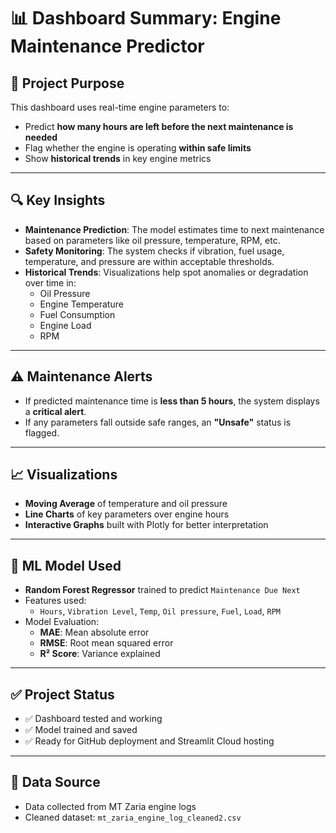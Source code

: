 # 📊 Dashboard Summary: Engine Maintenance Predictor

## 📌 Project Purpose
This dashboard uses real-time engine parameters to:
- Predict **how many hours are left before the next maintenance is needed**
- Flag whether the engine is operating **within safe limits**
- Show **historical trends** in key engine metrics

---

## 🔍 Key Insights

- **Maintenance Prediction**: The model estimates time to next maintenance based on parameters like oil pressure, temperature, RPM, etc.
- **Safety Monitoring**: The system checks if vibration, fuel usage, temperature, and pressure are within acceptable thresholds.
- **Historical Trends**: Visualizations help spot anomalies or degradation over time in:
  - Oil Pressure
  - Engine Temperature
  - Fuel Consumption
  - Engine Load
  - RPM

---

## ⚠️ Maintenance Alerts
- If predicted maintenance time is **less than 5 hours**, the system displays a **critical alert**.
- If any parameters fall outside safe ranges, an **"Unsafe"** status is flagged.

---

## 📈 Visualizations
- **Moving Average** of temperature and oil pressure
- **Line Charts** of key parameters over engine hours
- **Interactive Graphs** built with Plotly for better interpretation

---

## 🧠 ML Model Used
- **Random Forest Regressor** trained to predict `Maintenance Due Next`
- Features used:
  - `Hours`, `Vibration Level`, `Temp`, `Oil pressure`, `Fuel`, `Load`, `RPM`
- Model Evaluation:
  - **MAE**: Mean absolute error
  - **RMSE**: Root mean squared error
  - **R² Score**: Variance explained

---

## ✅ Project Status
- ✅ Dashboard tested and working
- ✅ Model trained and saved
- ✅ Ready for GitHub deployment and Streamlit Cloud hosting

---

## 📁 Data Source
- Data collected from MT Zaria engine logs
- Cleaned dataset: `mt_zaria_engine_log_cleaned2.csv`

